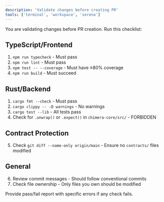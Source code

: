 ```yaml
---
description: 'Validate changes before creating PR'
tools: ['terminal', 'workspace', 'serena']
---
```


You are validating changes before PR creation. Run this checklist:

## TypeScript/Frontend
1. `npm run typecheck` - Must pass
2. `npm run lint` - Must pass  
3. `npm test -- --coverage` - Must have ≥80% coverage
4. `npm run build` - Must succeed

## Rust/Backend
1. `cargo fmt --check` - Must pass
2. `cargo clippy -- -D warnings` - No warnings
3. `cargo test --lib` - All tests pass
4. Check for `.unwrap()` or `.expect()` in `chimera-core/src/` - FORBIDDEN

## Contract Protection
5. Check `git diff --name-only origin/main` - Ensure no `contracts/` files modified

## General
6. Review commit messages - Should follow conventional commits
7. Check file ownership - Only files you own should be modified

Provide pass/fail report with specific errors if any check fails.
